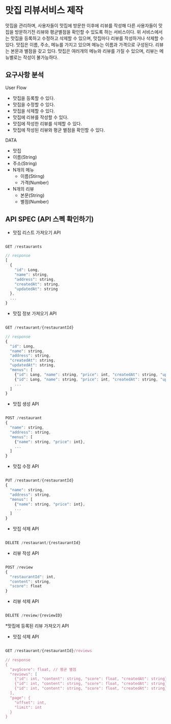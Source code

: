 # 맛집 리뷰서비스 제작
맛집을 관리하며, 사용자들이 맛집에 방문한 이후에 리뷰를 작성해 다른 사용자들이 맛집을 방문하기전 리뷰와 평균별점을 확인할 수 있도록 하는 서비스이다. 위 서비스에서는 맛집을 등록하고 수정하고 삭제할 수 있으며, 맛집마다 리뷰를 작성하거나 삭제할 수 있다. 맛집은 이름, 주소, 메뉴를 가지고 있으며 메뉴는 이름과 가격으로 구성된다. 리뷰는 본문과 별점을 갖고 있다. 맛집은 여러개의 메뉴와 리뷰를 가질 수 있으며, 리뷰는 메뉴별로는 작성이 불가능하다.
## 요구사항 분석
User Flow 
* 맛집을 등록할 수 있다.
* 맛집을 수정할 수 있다.
* 맛집을 삭제할 수 있다.
* 맛집에 리뷰를 작성할 수 있다.
* 맛집에 작성한 리뷰를 삭제할 수 있다.
* 맛집에 작성된 리뷰와 평균 별점을 확인할 수 있다.

DATA
* 맛집
 * 이름(String)
 * 주소(String)
 * N개의 메뉴
   * 이름(Stirng)
   * 가격(Number)
 * N개의 리뷰
   * 본문(String)
   * 별점(Number)


## API SPEC (API 스펙 확인하기)
* 맛집 리스트 가져오기 API

```javaScript

GET /restaurants

// response
[
  {
    "id": Long,
    "name": string,
    "address": string,
    "createdAt": string,
    "updatedAt": string
  },
  ...
}

```

* 맛집 정보 가져오기 API

```javaScript

GET /restaurant/{restaurantId}

// response
{
  "id": Long,
  "name": string,
  "address": string,
  "createdAt": string,
  "updatedAt": string,
  "menus": [
    {"id": Long, "name": string, "price": int, "createdAt": string, "updatedAt": string},
    {"id": Long, "name": string, "price": int, "createdAt": string, "updatedAt": string},
    ...
  ]
}

```

* 맛집 생성 API

```javaScript

POST /restaurant
{
  "name": string,
  "address": string,
  "menus": [
    {"name": string, "price": int},
    ...
  ]
}

```

* 맛집 수정 API

```javaScript

PUT /restaurant/{restaurantId}
{
  "name": string,
  "address": string,
  "menus": [
    {"name": string, "price": int},
    ...
  ]
}


```

* 맛집 삭제 API

```javaScript

DELETE /restaurant/{restaurantId}

```

* 리뷰 작성 API

```javaScript

POST /review
{
  "restaurantId": int,
  "content": string,
  "score": float
}

```

* 리뷰 삭제 API

```javaScript

DELETE /review/{reviewID}

```

*맛집에 등록된 리뷰 가져오기 API

* 맛집 삭제 API

```javaScript

GET /restaurant/{restaurantId}/reviews

// response
{
  "avgScore": float, // 평균 별점
  "reviews": [
    {"id": int, "content": string, "score": float, "createdAt": string},
    {"id": int, "content": string, "score": float, "createdAt": string},
    {"id": int, "content": string, "score": float, "createdAt": string}
  ],
  "page": {
    "offset": int,
    "limit": int
  }
}

```
